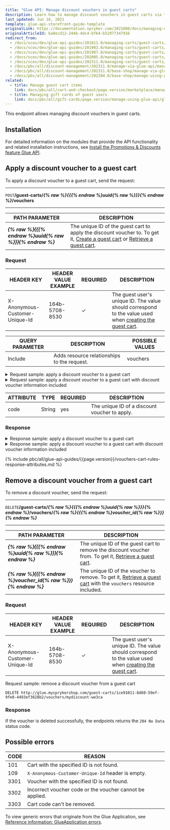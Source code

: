 ```yaml
---
title: "Glue API: Manage discount vouchers in guest carts"
description: Learn how to manage discount vouchers in guest carts via the Spryker Glue API in your Spryker projects.
last_updated: Jun 16, 2021
template: glue-api-storefront-guide-template
originalLink: https://documentation.spryker.com/2021080/docs/managing-discount-vouchers-in-guest-carts
originalArticleId: ba8ecd12-244b-4dc4-bf64-b52977347916
redirect_from:
  - /docs/scos/dev/glue-api-guides/201811.0/managing-carts/guest-carts/managing-discount-vouchers-in-guest-carts.html
  - /docs/scos/dev/glue-api-guides/201903.0/managing-carts/guest-carts/managing-discount-vouchers-in-guest-carts.html
  - /docs/scos/dev/glue-api-guides/201907.0/managing-carts/guest-carts/managing-discount-vouchers-in-guest-carts.html
  - /docs/scos/dev/glue-api-guides/202005.0/managing-carts/guest-carts/managing-discount-vouchers-in-guest-carts.html
  - /docs/scos/dev/glue-api-guides/202311.0/managing-carts/guest-carts/managing-discount-vouchers-in-guest-carts.html
  - /docs/pbc/all/discount-management/202311.0/manage-via-glue-api/manage-discount-vouchers-in-guest-carts.html
  - /docs/pbc/all/discount-management/202311.0/base-shop/manage-via-glue-api/manage-discount-vouchers-in-guest-carts.html
  - /docs/pbc/all/discount-management/202204.0/base-shop/manage-using-glue-api/glue-api-manage-discount-vouchers-in-guest-carts.html
related:
  - title: Manage guest cart items
    link: docs/pbc/all/cart-and-checkout/page.version/marketplace/manage-using-glue-api/guest-carts/manage-guest-cart-items.html
  - title: Managing gift cards of guest users
    link: docs/pbc/all/gift-cards/page.version/manage-using-glue-api/glue-api-manage-gift-cards-of-guest-users.html
---
```


This endpoint allows managing discount vouchers in guest carts.

## Installation

For detailed information on the modules that provide the API functionality and related installation instructions, see [Install the Promotions & Discounts feature Glue API](/docs/pbc/all/discount-management/{{page.version}}/base-shop/install-and-upgrade/install-features/install-the-promotions-and-discounts-glue-api.html).

## Apply a discount voucher to a guest cart

To apply a discount voucher to a guest cart, send the request:

***
`POST`**/guest-carts/*{% raw %}{{{% endraw %}uuid{% raw %}}}{% endraw %}*/vouchers**
***

| PATH PARAMETER | DESCRIPTION |
| --- | --- |
| ***{% raw %}{{{% endraw %}uuid{% raw %}}}{% endraw %}*** | The unique ID of the guest cart to apply the discount voucher to. To get it, [Create a guest cart](/docs/pbc/all/cart-and-checkout/{{page.version}}/base-shop/manage-using-glue-api/manage-guest-carts/glue-api-manage-guest-carts.html#create-a-guest-cart) or [Retrieve a guest cart](/docs/pbc/all/cart-and-checkout/{{page.version}}/base-shop/manage-using-glue-api/manage-guest-carts/glue-api-manage-guest-carts.html#retrieve-a-guest-cart).  |

### Request

| HEADER KEY | HEADER VALUE EXAMPLE | REQUIRED | DESCRIPTION |
| --- | --- | --- | --- |
| X-Anonymous-Customer-Unique-Id | 164b-5708-8530 | &check; | The guest user's unique ID. The value should correspond to the value used when [creating the guest cart](/docs/pbc/all/cart-and-checkout/{{page.version}}/base-shop/manage-using-glue-api/manage-guest-carts/glue-api-manage-guest-carts.html#create-a-guest-cart). |


| QUERY PARAMETER | DESCRIPTION | POSSIBLE VALUES |
| --- | --- | --- |
| Include | Adds resource relationships to the request.	 | vouchers |


<details>
<summary>Request sample: apply a discount voucher to a guest cart</summary>

`POST https://glue.mysprykershop.com/guest-carts/1ce91011-8d60-59ef-9fe0-4493ef3628b2/vouchers`

```json
{
    "data": {
        "type": "vouchers",
        "attributes": {
            "code": "sprykerku2f"
        }
    }
}
```

</details>

<details>
<summary>Request sample: apply a discount voucher to a guest cart with discount voucher information included</summary>

`POST https://glue.mysprykershop.com/guest-carts/1ce91011-8d60-59ef-9fe0-4493ef3628b2/vouchers?include=vouchers`

```json
{
    "data": {
        "type": "vouchers",
        "attributes": {
            "code": "mydiscount-qa1ma"
        }
    }
}
```
</details>

| ATTRIBUTE | TYPE | REQUIRED | DESCRIPTION |
| --- | --- | --- | --- |
| code | String | yes | The unique ID of a discount voucher to apply.  |


### Response

<details>
<summary>Response sample: apply a discount voucher to a guest cart</summary>

```json
{
    "data": {
        "type": "guest-carts",
        "id": "c9310692-2ab0-5edc-bb41-fee6aa828d55",
        "attributes": {
            "priceMode": "GROSS_MODE",
            "currency": "EUR",
            "store": "DE",
            "totals": {
                "expenseTotal": 0,
                "discountTotal": 21831,
                "taxTotal": 19752,
                "subtotal": 145540,
                "grandTotal": 123709,
                "priceToPay": 123709
            },
            "discounts": [
                {
                    "displayName": "5% discount on all white products",
                    "amount": 7277,
                    "code": null
                }
            ],
            "thresholds": []
        },
        "links": {
            "self": "https://glue.mysprykershop.com/guest-carts/c9310692-2ab0-5edc-bb41-fee6aa828d55"
        }
    }
}
```
</details>



<details>
<summary>Response sample: apply a discount voucher to a guest cart with discount voucher information included</summary>

```json
{
    "data": {
        "type": "guest-carts",
        "id": "56a0b4e4-21d8-516f-acd5-90581c996676",
        "attributes": {
            "priceMode": "GROSS_MODE",
            "currency": "EUR",
            "store": "DE",
            "name": "Shopping cart",
            "isDefault": true,
            "totals": {...},
            "discounts": [
                {
                    "displayName": "My Discount",
                    "amount": 83133,
                    "code": null
                },
                {
                    "displayName": "10% Discount for all orders above",
                    "amount": 33253,
                    "code": null
                }
            ],
            "thresholds": []
        },
        "links": {...},
        "relationships": {
            "vouchers": {
                "data": [
                    {
                        "type": "vouchers",
                        "id": "mydiscount-qa1ma"
                    }
                ]
            }
        }
    },
    "included": [
        {
            "type": "vouchers",
            "id": "mydiscount-qa1ma",
            "attributes": {
                "amount": 83133,
                "code": "mydiscount-qa1ma",
                "discountType": "voucher",
                "displayName": "My Discount",
                "isExclusive": false,
                "expirationDateTime": "2020-02-29 00:00:00.000000",
                "discountPromotionAbstractSku": null,
                "discountPromotionQuantity": null
            },
            "links": {
                "self": "http://glue.mysprykershop.com/vouchers/mydiscount-qa1ma?include=vouchers"
            }
        }
    ]
}
```
</details>


{% include pbc/all/glue-api-guides/{{page.version}}/vouchers-cart-rules-response-attributes.md %} <!-- To edit, see /_includes/pbc/all/glue-api-guides/202311.0/vouchers-cart-rules-response-attributes.md -->



## Remove a discount voucher from a guest cart

To remove a discount voucher, send the request:

***
`DELETE`**/guest-carts/*{% raw %}{{{% endraw %}uuid{% raw %}}}{% endraw %}*/vouchers/*{% raw %}{{{% endraw %}voucher_id{% raw %}}}{% endraw %}***
***

| PATH PARAMETER | DESCRIPTION |
| --- | --- |
| ***{% raw %}{{{% endraw %}uuid{% raw %}}}{% endraw %}*** | The unique ID of the guest cart to remove the discount voucher from. To get it, [Retrieve a guest cart](/docs/pbc/all/cart-and-checkout/{{page.version}}/base-shop/manage-using-glue-api/manage-guest-carts/glue-api-manage-guest-carts.html#retrieve-a-guest-cart).  |
| ***{% raw %}{{{% endraw %}voucher_id{% raw %}}}{% endraw %}*** | The unique ID of the voucher to remove. To get it, [Retrieve a guest cart](/docs/pbc/all/cart-and-checkout/{{page.version}}/base-shop/manage-using-glue-api/manage-guest-carts/glue-api-manage-guest-carts.html#retrieve-a-guest-cart) with the `vouchers` resource included.  |

### Request

| HEADER KEY | HEADER VALUE EXAMPLE | REQUIRED | DESCRIPTION |
| --- | --- | --- | --- |
| X-Anonymous-Customer-Unique-Id | 164b-5708-8530 | &check; | The guest user's unique ID. The value should correspond to the value used when [creating the guest cart](/docs/pbc/all/cart-and-checkout/{{page.version}}/base-shop/manage-using-glue-api/manage-guest-carts/glue-api-manage-guest-carts.html#create-a-guest-cart). |


Request sample: remove a discount voucher from a guest cart

`DELETE http://glue.mysprykershop.com/guest-carts/1ce91011-8d60-59ef-9fe0-4493ef3628b2/vouchers/mydiscount-we3ca`

### Response

If the voucher is deleted successfully, the endpoints returns the `204 No Data` status code.

## Possible errors

| CODE | REASON |
| --- | --- |
| 101 | Cart with the specified ID is not found. |
| 109 | `X-Anonymous-Customer-Unique-Id` header is empty. |
| 3301 | Voucher with the specified ID is not found. |
| 3302 | Incorrect voucher code or the voucher cannot be applied.|
| 3303| Cart code can't be removed. |

To view generic errors that originate from the Glue Application, see [Reference information: GlueApplication errors](/docs/dg/dev/glue-api/{{site.version}}/old-glue-infrastructure/reference-information-glueapplication-errors.html).
